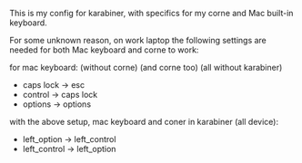 This is my config for karabiner, with specifics for my corne and Mac built-in keyboard.

For some unknown reason, on work laptop the following settings are needed for both Mac keyboard and corne to work:

for mac keyboard: (without corne) (and corne too) (all without karabiner)
- caps lock -> esc
- control -> caps lock
- options -> options

with the above setup, mac keyboard and coner in karabiner (all device):
- left_option -> left_control
- left_control -> left_option

